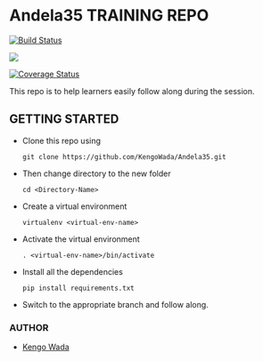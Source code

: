 # Andela35 TRAINING REPO

[![Build Status](https://travis-ci.org/bisonlou/Andela35.svg?branch=deploy)](https://travis-ci.org/bisonlou/Andela35)

<a href="https://codeclimate.com/github/bisonlou/Andela35/maintainability"><img src="https://api.codeclimate.com/v1/badges/ef35c55730c1dc9aaab5/maintainability" /></a>

[![Coverage Status](https://coveralls.io/repos/github/bisonlou/Andela35/badge.svg?branch=master)](https://coveralls.io/github/bisonlou/Andela35?branch=master)

This repo is to help learners easily follow along during the session.

## GETTING STARTED
* Clone this repo using 

  ```git clone https://github.com/KengoWada/Andela35.git```

* Then change directory to the new folder 
  
  ```cd <Directory-Name> ```

* Create a virtual environment 
  
  ```virtualenv <virtual-env-name>```

* Activate the virtual environment 

  ```. <virtual-env-name>/bin/activate```

* Install all the dependencies 
  
  ```pip install requirements.txt```

* Switch to the appropriate branch and follow along.

### AUTHOR 
* [Kengo Wada](https://github.com/KengoWada)
